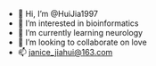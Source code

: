 - 👋 Hi, I’m @HuiJia1997
- 👀 I’m interested in bioinformatics
- 🌱 I’m currently learning neurology
- 💞️ I’m looking to collaborate on love
- 📫 janice_jiahui@163.com

<!---
HuiJia1997/HuiJia1997 is a ✨ special ✨ repository because its `README.md` (this file) appears on your GitHub profile.
You can click the Preview link to take a look at your changes.
--->
